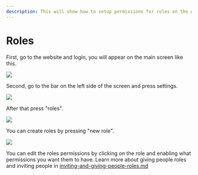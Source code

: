 ```yaml
---
description: This will show how to setup permissions for roles on the website.
---
```


# Roles

First, go to the website and login, you will appear on the main screen like this.

![](https://2159974755-files.gitbook.io/~/files/v0/b/gitbook-x-prod.appspot.com/o/spaces%2FunMTB348tgzMbMDFEblw%2Fuploads%2F0sjzGukZYvQQXX0pidzl%2FScreenshot%202022-01-11%20213936.png?alt=media&token=1d1914fb-0979-4b3c-96e8-84edcf42d79a)

Second, go to the bar on the left side of the screen and press settings.

![](https://2159974755-files.gitbook.io/~/files/v0/b/gitbook-x-prod.appspot.com/o/spaces%2FunMTB348tgzMbMDFEblw%2Fuploads%2FdAr6HGQJ5lNW7qGhJdpW%2FScreenshot%202022-01-11%20214949.png?alt=media&token=6ee703ac-0a63-44f3-a49c-71374edc0805)

After that press "roles".

![](https://2159974755-files.gitbook.io/~/files/v0/b/gitbook-x-prod.appspot.com/o/spaces%2FunMTB348tgzMbMDFEblw%2Fuploads%2F9ifTUUROUyDF9QBW0kXP%2FScreenshot%202022-01-12%20170205.png?alt=media&token=2b422549-58ea-4271-b702-ad5b8f05a57b)

You can create roles by pressing "new role".

![](https://2159974755-files.gitbook.io/~/files/v0/b/gitbook-x-prod.appspot.com/o/spaces%2FunMTB348tgzMbMDFEblw%2Fuploads%2FG7QLvfLPtu5pHlyzDgEm%2FScreenshot%202022-01-12%20170416.png?alt=media&token=0f42c428-1db4-475f-bb9c-9094df1d65dc)

You can edit the roles permissions by clicking on the role and enabling what permissions you want them to have. Learn more about giving people roles and inviting people in [inviting-and-giving-people-roles.md](inviting-and-giving-people-roles.md "mention")
